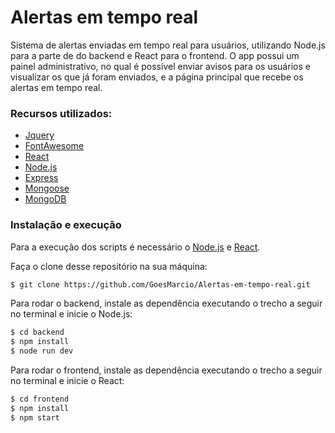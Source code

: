 # Alertas em tempo real

Sistema de alertas enviadas em tempo real para usuários, utilizando Node.js para a parte de do backend e React para o frontend. O app possui um painel administrativo, no qual é possível enviar avisos para os usuários e visualizar os que já foram enviados, e a página principal que recebe os alertas em tempo real.

### Recursos utilizados:
 - [Jquery](https://jquery.com/)
 - [FontAwesome](https://fontawesome.com/)
 - [React](https://reactjs.org/)
 - [Node.js](https://nodejs.org/)
 - [Express](https://expressjs.com/pt-br/)
 - [Mongoose](https://mongoosejs.com/)
 - [MongoDB](https://mongodb.com)


### Instalação e execução

Para a execução dos scripts é necessário o [Node.js](https://nodejs.org/) e [React](https://reactjs.org/).

Faça o clone desse repositório na sua máquina:
```sh
$ git clone https://github.com/GoesMarcio/Alertas-em-tempo-real.git
```

Para rodar o backend, instale as dependência executando o trecho a seguir no terminal e inicie o Node.js:

```sh
$ cd backend
$ npm install
$ node run dev
```


Para rodar o frontend, instale as dependência executando o trecho a seguir no terminal e inicie o React:

```sh
$ cd frontend
$ npm install
$ npm start
```